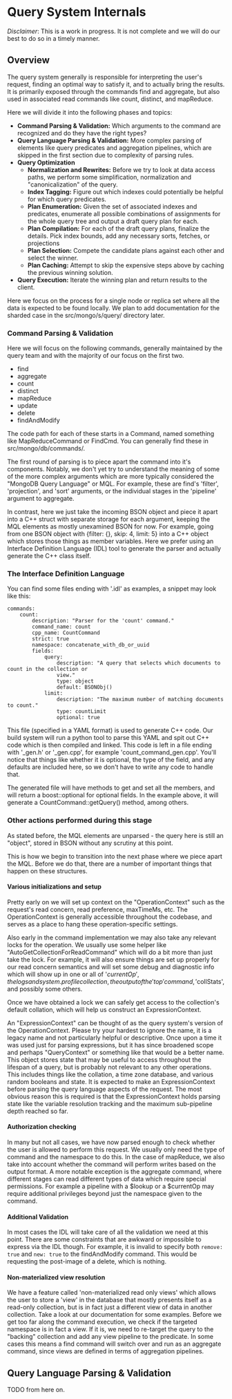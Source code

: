# Query System Internals

*Disclaimer*: This is a work in progress. It is not complete and we will
do our best to do so in a timely manner.

## Overview

The query system generally is responsible for interpreting the user's
request, finding an optimal way to satisfy it, and to actually bring the
results. It is primarily exposed through the commands find and
aggregate, but also used in associated read commands like count,
distinct, and mapReduce.

Here we will divide it into the following phases and topics:

 * **Command Parsing & Validation:** Which arguments to the command are
   recognized and do they have the right types?
 * **Query Language Parsing & Validation:** More complex parsing of
   elements like query predicates and aggregation pipelines, which are
   skipped in the first section due to complexity of parsing rules.
 * **Query Optimization**
     * **Normalization and Rewrites:** Before we try to look at data
       access paths, we perform some simplification, normalization and
       "canonicalization" of the query.
     * **Index Tagging:** Figure out which indexes could potentially be
       helpful for which query predicates.
     * **Plan Enumeration:** Given the set of associated indexes and
       predicates, enumerate all possible combinations of assignments
       for the whole query tree and output a draft query plan for each.
     * **Plan Compilation:** For each of the draft query plans, finalize
       the details. Pick index bounds, add any necessary sorts, fetches,
       or projections
     * **Plan Selection:** Compete the candidate plans against each other
       and select the winner.
     * **Plan Caching:** Attempt to skip the expensive steps above by
       caching the previous winning solution.
 * **Query Execution:** Iterate the winning plan and return results to the
   client.

Here we focus on the process for a single node or replica set where all
the data is expected to be found locally. We plan to add documentation
for the sharded case in the src/mongo/s/query/ directory later.

### Command Parsing & Validation

Here we will focus on the following commands, generally maintained by
the query team and with the majority of our focus on the first two.
* find
* aggregate
* count
* distinct
* mapReduce
* update
* delete
* findAndModify

The code path for each of these starts in a Command, named something
like MapReduceCommand or FindCmd. You can generally find these in
src/mongo/db/commands/.

The first round of parsing is to piece apart the command into it's
components. Notably, we don't yet try to understand the meaning of some
of the more complex arguments which are more typically considered the
"MongoDB Query Language" or MQL. For example, these are find's 'filter',
'projection', and 'sort' arguments, or the individual stages in the
'pipeline' argument to aggregate.

In contrast, here we just take the incoming BSON object and piece it
apart into a C++ struct with separate storage for each argument, keeping
the MQL elements as mostly unexamined BSON for now. For example, going
from one BSON object with {filter: {}, skip: 4, limit: 5} into a C++
object which stores those things as member variables. Here we prefer
using an Interface Definition Language (IDL) tool to generate the parser
and actually generate the C++ class itself.

### The Interface Definition Language

You can find some files ending with '.idl' as examples, a snippet may
look like this:

```
commands:
    count:
        description: "Parser for the 'count' command."
        command_name: count
        cpp_name: CountCommand
        strict: true
        namespace: concatenate_with_db_or_uuid
        fields:
            query:
                description: "A query that selects which documents to count in the collection or
                view."
                type: object
                default: BSONObj()
            limit:
                description: "The maximum number of matching documents to count."
                type: countLimit
                optional: true
```

This file (specified in a YAML format) is used to generate C++ code. Our
build system will run a python tool to parse this YAML and spit out C++
code which is then compiled and linked. This code is left in a file
ending with '\_gen.h' or '\_gen.cpp', for example
'count\_command\_gen.cpp'. You'll notice that things like whether it is
optional, the type of the field, and any defaults are included here, so
we don't have to write any code to handle that.

The generated file will have methods to get and set all the members, and
will return a boost::optional for optional fields. In the example above,
it will generate a CountCommand::getQuery() method, among others.

### Other actions performed during this stage

As stated before, the MQL elements are unparsed - the query here is
still an "object", stored in BSON without any scrutiny at this point.

This is how we begin to transition into the next phase where we piece
apart the MQL. Before we do that, there are a number of important things
that happen on these structures.

#### Various initializations and setup

Pretty early on we will set up context on the "OperationContext" such as
the request's read concern, read preference, maxTimeMs, etc. The
OperationContext is generally accessible throughout the codebase, and
serves as a place to hang these operation-specific settings.

Also early in the command implementation we may also take any relevant
locks for the operation. We usually use some helper like
"AutoGetCollectionForReadCommand" which will do a bit more than just
take the lock. For example, it will also ensure things are set up
properly for our read concern semantics and will set some debug and
diagnostic info which will show up in one or all of '$currentOp', the
logs and system.profile collection, the output of the 'top' command,
'$collStats', and possibly some others.

Once we have obtained a lock we can safely get access to the
collection's default collation, which will help us construct an
ExpressionContext.

An "ExpressionContext" can be thought of as the query system's version
of the OperationContext. Please try your hardest to ignore the name, it
is a legacy name and not particularly helpful or descriptive. Once upon
a time it was used just for parsing expressions, but it has since
broadened scope and perhaps "QueryContext" or something like that would
be a better name. This object stores state that may be useful to access
throughout the lifespan of a query, but is probably not relevant to any
other operations. This includes things like the collation, a time zone
database, and various random booleans and state. It is expected to make
an ExpressionContext before parsing the query language aspects of the
request. The most obvious reason this is required is that the
ExpressionContext holds parsing state like the variable resolution
tracking and the maximum sub-pipeline depth reached so far.

#### Authorization checking

In many but not all cases, we have now parsed enough to check whether
the user is allowed to perform this request. We usually only need the
type of command and the namespace to do this. In the case of mapReduce,
we also take into account whether the command will perform writes based
on the output format. A more notable exception is the aggregate command,
where different stages can read different types of data which require
special permissions. For example a pipeline with a $lookup or a
$currentOp may require additional privileges beyond just the namespace
given to the command.

#### Additional Validation

In most cases the IDL will take care of all the validation we need at
this point. There are some constraints that are awkward or impossible to
express via the IDL though. For example, it is invalid to specify both
`remove: true` and `new: true` to the findAndModify command. This would
be requesting the post-image of a delete, which is nothing.

#### Non-materialized view resolution

We have a feature called 'non-materialized read only views' which allows
the user to store a 'view' in the database that mostly presents itself
as a read-only collection, but is in fact just a different view of data
in another collection. Take a look at our documentation for some
examples. Before we get too far along the command execution, we check if
the targeted namespace is in fact a view. If it is, we need to re-target
the query to the "backing" collection and add any view pipeline to the
predicate. In some cases this means a find command will switch over and
run as an aggregate command, since views are defined in terms of
aggregation pipelines.

## Query Language Parsing & Validation

TODO from here on.
